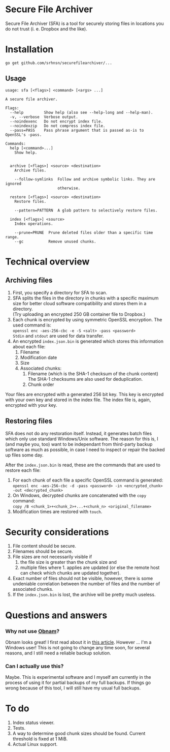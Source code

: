 # Secure File Archiver

Secure File Archiver (SFA) is a tool for securely storing files in locations
you do not trust (i. e. Dropbox and the like).

# Installation

`go get github.com/srhnsn/securefilearchiver/...`

## Usage

    usage: sfa [<flags>] <command> [<args> ...]

    A secure file archiver.

    Flags:
      --help         Show help (also see --help-long and --help-man).
      -v, --verbose  Verbose output.
      --noindexenc   Do not encrypt index file.
      --noindexzip   Do not compress index file.
      --pass=PASS    Pass phrase argument that is passed as-is to OpenSSL's -pass.

    Commands:
      help [<command>...]
        Show help.


      archive [<flags>] <source> <destination>
        Archive files.

        --follow-symlinks  Follow and archive symbolic links. They are ignored
                           otherwise.

      restore [<flags>] <source> <destination>
        Restore files.

        --pattern=PATTERN  A glob pattern to selectively restore files.

      index [<flags>] <source>
        Index operations.

        --prune=PRUNE  Prune deleted files older than a specific time range.
        --gc           Remove unused chunks.

# Technical overview

## Archiving files

1. First, you specify a directory for SFA to scan.
1. SFA splits the files in the directory in chunks with a specific maximum size for better
   cloud software compatibility and stores them in a directory.  
   (Try uploading an encrypted 250 GB container file to Dropbox.)
1. Each chunk is encrypted by using symmetric OpenSSL encryption. The used command is:  
   `openssl enc -aes-256-cbc -e -S <salt> -pass <password>`  
   `Stdin` and `stdout` are used for data transfer.
1. An encrypted `index.json.bin` is generated which stores this information about each file:
    1. Filename
    1. Modification date
    1. Size
    1. Associated chunks:
        1. Filename (which is the SHA-1 checksum of the chunk content)  
           The SHA-1 checksums are also used for deduplication.
        1. Chunk order

Your files are encrypted with a generated 256 bit key. This key is encrypted with your own
key and stored in the index file. The index file is, again, encrypted with your key.

## Restoring files

SFA does not do any restoration itself. Instead, it generates batch files which only use
standard Windows/Unix software. The reason for this is, I (and maybe you, too) want to
be independant from third-party backup software as much as possible, in case I need to
inspect or repair the backed up files some day.

After the `index.json.bin` is read, these are the commands that are used to restore
each file:

1. For each chunk of each file a specific OpenSSL command is generated:  
   `openssl enc -aes-256-cbc -d -pass <password> -in <encrypted_chunk> -out <decrypted_chunk>`
1. On Windows, decrypted chunks are concatenated with the `copy` command:  
   `copy /B <chunk_1>+<chunk_2>+...+<chunk_n> <original_filename>`
1. Modification times are restored with `touch`.

# Security considerations

1. File content should be secure.
1. Filenames should be secure.
1. File sizes are not necessarily visible if
    1. the file size is greater than the chunk size and
    1. multiple files where 1. applies are updated (or else the remote host can check
       which chunks are updated together).
1. Exact number of files should not be visible, however, there is some undeniable correlation
   between the number of files and the number of associated chunks.
1. If the `index.json.bin` is lost, the archive will be pretty much useless.

# Questions and answers

### Why not use [Obnam](http://obnam.org/)?

Obnam looks great! I first read about it in
[this article](http://changelog.complete.org/archives/9353-roundup-of-remote-encrypted-deduplicated-backups-in-linux).
However ... I'm a Windows user! This is not going to change any time soon, for several
reasons, and I still need a reliable backup solution.

### Can I actually use this?

Maybe. This is experimental software and I myself am currently in the process of
using it for partial backups of my full backups. If things go wrong because of
this tool, I will still have my usual full backups.

# To do

1. Index status viewer.
1. Tests.
1. A way to determine good chunk sizes should be found. Current threshold is fixed at 1 MiB.
1. Actual Linux support.
